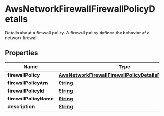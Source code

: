 

# AwsNetworkFirewallFirewallPolicyDetails

Details about a firewall policy. A firewall policy defines the behavior of a network firewall.

## Properties

| Name | Type | Description | Notes |
|------------ | ------------- | ------------- | -------------|
|**firewallPolicy** | [**AwsNetworkFirewallFirewallPolicyDetailsFirewallPolicy**](AwsNetworkFirewallFirewallPolicyDetailsFirewallPolicy.md) |  |  [optional] |
|**firewallPolicyArn** | [**String**](String.md) |  |  [optional] |
|**firewallPolicyId** | [**String**](String.md) |  |  [optional] |
|**firewallPolicyName** | [**String**](String.md) |  |  [optional] |
|**description** | [**String**](String.md) |  |  [optional] |



